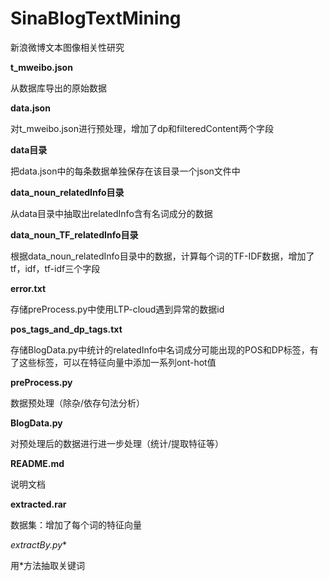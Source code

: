 # SinaBlogTextMining
新浪微博文本图像相关性研究

**t_mweibo.json**

从数据库导出的原始数据

**data.json**

对t_mweibo.json进行预处理，增加了dp和filteredContent两个字段

**data目录**

把data.json中的每条数据单独保存在该目录一个json文件中

**data_noun_relatedInfo目录**

从data目录中抽取出relatedInfo含有名词成分的数据

**data_noun_TF_relatedInfo目录**

根据data_noun_relatedInfo目录中的数据，计算每个词的TF-IDF数据，增加了tf，idf，tf-idf三个字段

**error.txt**

存储preProcess.py中使用LTP-cloud遇到异常的数据id

**pos_tags_and_dp_tags.txt**

存储BlogData.py中统计的relatedInfo中名词成分可能出现的POS和DP标签，有了这些标签，可以在特征向量中添加一系列ont-hot值

**preProcess.py**

数据预处理（除杂/依存句法分析）

**BlogData.py**

对预处理后的数据进行进一步处理（统计/提取特征等）

**README.md**

说明文档

**extracted.rar**

数据集：增加了每个词的特征向量

**extractBy*.py**

用*方法抽取关键词